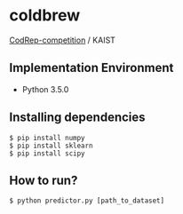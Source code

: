 # coldbrew

[CodRep-competition](https://github.com/KTH/CodRep-competition) / KAIST

## Implementation Environment

* Python 3.5.0

## Installing dependencies
```shell
$ pip install numpy 
$ pip install sklearn
$ pip install scipy
```

## How to run?
```shell
$ python predictor.py [path_to_dataset]
```
